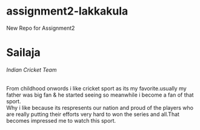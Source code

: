 # assignment2-lakkakula
New Repo for Assignment2
# Sailaja
###### Indian Cricket Team
From childhood onwords i like cricket sport as its my favorite.usually my father was big fan & he started seeing so meanwhile i become a fan of that sport.<br>
Why i like because its respresents our nation and proud of the players who are really putting their efforts very hard to won the series and all.That becomes impressed me to watch this sport.
